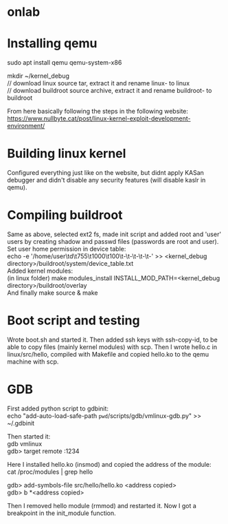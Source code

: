 # onlab

# Installing qemu
sudo apt install qemu qemu-system-x86

mkdir ~/kernel_debug  
// download linux source tar, extract it and rename linux-<version> to linux  
// download buildroot source archive, extract it and rename buildroot-<version> to buildroot
 

From here basically following the steps in the following website:  
https://www.nullbyte.cat/post/linux-kernel-exploit-development-environment/

# Building linux kernel
Configured everything just like on the website, but didnt apply KASan debugger and didn't disable any security features (will disable kaslr in qemu).

# Compiling buildroot
Same as above, selected ext2 fs, made init script and added root and 'user' users by creating shadow and passwd files (passwords are root and user).
Set user home permission in device table:  
echo -e '/home/user\td\t755\t1000\t100\t-\t-\t-\t-\t-' >> <kernel_debug directory>/buildroot/system/device_table.txt  
Added kernel modules:  
(in linux folder) make modules_install INSTALL_MOD_PATH=<kernel_debug directory>/buildroot/overlay  
And finally make source & make

# Boot script and testing
Wrote boot.sh and started it. Then added ssh keys with ssh-copy-id, to be able to copy files (mainly kernel modules) with scp.
Then I wrote hello.c in linux/src/hello, compiled with Makefile and copied hello.ko to the qemu machine with scp.

# GDB
First added python script to gdbinit:  
echo "add-auto-load-safe-path `pwd`/scripts/gdb/vmlinux-gdb.py" >> ~/.gdbinit  

Then started it:  
gdb vmlinux  
gdb> target remote :1234

Here I installed hello.ko (insmod) and copied the address of the module:  
cat /proc/modules | grep hello  

gdb> add-symbols-file src/hello/hello.ko \<address copied\>  
gdb> b \*\<address copied\>  
  
Then I removed hello module (rmmod) and restarted it. Now I got a breakpoint in the init_module function.
